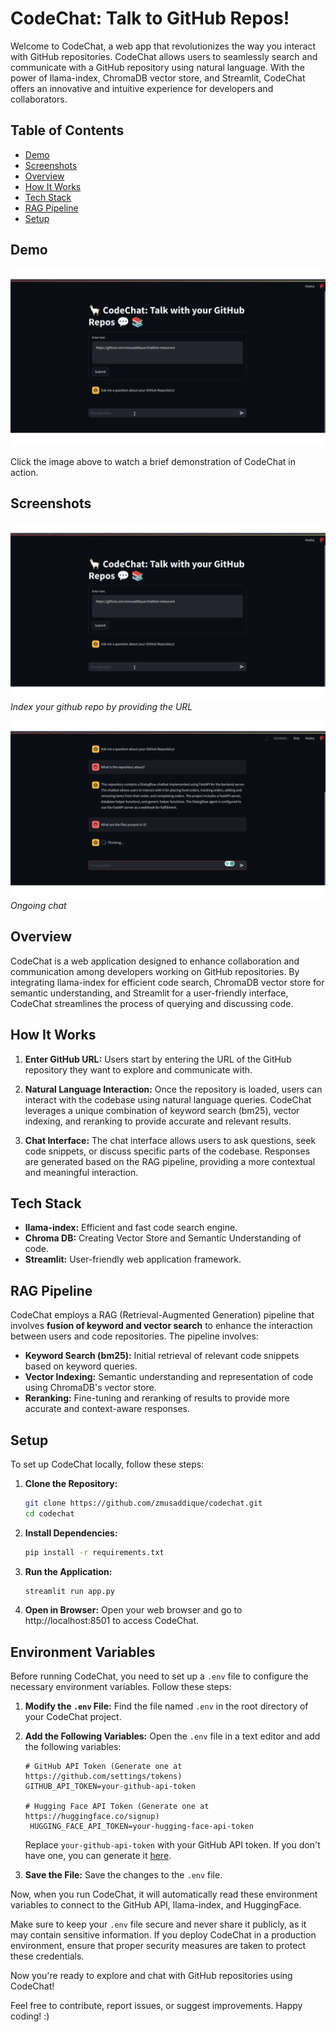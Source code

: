 # CodeChat: Talk to GitHub Repos! 

Welcome to CodeChat, a web app that revolutionizes the way you interact with GitHub repositories. CodeChat allows users to seamlessly search and communicate with a GitHub repository using natural language. With the power of llama-index, ChromaDB vector store, and Streamlit, CodeChat offers an innovative and intuitive experience for developers and collaborators.

## Table of Contents

- [Demo](#demo)
- [Screenshots](#screenshots)
- [Overview](#overview)
- [How It Works](#how-it-works)
- [Tech Stack](#tech-stack)
- [RAG Pipeline](#rag-pipeline)
- [Setup](#setup)

## Demo

[![CodeChat Demo](screenshots/indexed.png)](https://vimeo.com/898784359?share=copy)

Click the image above to watch a brief demonstration of CodeChat in action.

## Screenshots

![Screenshot 1](screenshots/indexed.png)
*Index your github repo by providing the URL* 

![Screenshot 2](screenshots/chatting.png)
*Ongoing chat*


## Overview

CodeChat is a web application designed to enhance collaboration and communication among developers working on GitHub repositories. By integrating llama-index for efficient code search, ChromaDB vector store for semantic understanding, and Streamlit for a user-friendly interface, CodeChat streamlines the process of querying and discussing code.

## How It Works

1. **Enter GitHub URL:** Users start by entering the URL of the GitHub repository they want to explore and communicate with.

2. **Natural Language Interaction:** Once the repository is loaded, users can interact with the codebase using natural language queries. CodeChat leverages a unique combination of keyword search (bm25), vector indexing, and reranking to provide accurate and relevant results.

3. **Chat Interface:** The chat interface allows users to ask questions, seek code snippets, or discuss specific parts of the codebase. Responses are generated based on the RAG pipeline, providing a more contextual and meaningful interaction.

## Tech Stack

- **llama-index:** Efficient and fast code search engine.
- **Chroma DB:** Creating Vector Store and Semantic Understanding of code.
- **Streamlit:** User-friendly web application framework.

## RAG Pipeline

CodeChat employs a RAG (Retrieval-Augmented Generation) pipeline that involves __fusion of keyword and vector search__ to enhance the interaction between users and code repositories. The pipeline involves:

- **Keyword Search (bm25):** Initial retrieval of relevant code snippets based on keyword queries.
- **Vector Indexing:** Semantic understanding and representation of code using ChromaDB's vector store.
- **Reranking:** Fine-tuning and reranking of results to provide more accurate and context-aware responses.

## Setup

To set up CodeChat locally, follow these steps:

1. **Clone the Repository:**
   ```bash
   git clone https://github.com/zmusaddique/codechat.git
   cd codechat
   ```

2. **Install Dependencies:**
   ```bash
   pip install -r requirements.txt
   ```

3. **Run the Application:**
   ```bash
   streamlit run app.py
   ```

4. **Open in Browser:**
   Open your web browser and go to http://localhost:8501 to access CodeChat.

## Environment Variables

Before running CodeChat, you need to set up a `.env` file to configure the necessary environment variables. Follow these steps:

1. **Modify the `.env` File:**
   Find the file named `.env` in the root directory of your CodeChat project.

2. **Add the Following Variables:**
   Open the `.env` file in a text editor and add the following variables:

   ```env
   # GitHub API Token (Generate one at https://github.com/settings/tokens)
   GITHUB_API_TOKEN=your-github-api-token

   # Hugging Face API Token (Generate one at https://huggingface.co/signup)
    HUGGING_FACE_API_TOKEN=your-hugging-face-api-token
   ```

   Replace `your-github-api-token` with your GitHub API token. If you don't have one, you can generate it [here](https://github.com/settings/tokens).

3. **Save the File:**
   Save the changes to the `.env` file.

Now, when you run CodeChat, it will automatically read these environment variables to connect to the GitHub API, llama-index, and HuggingFace.

Make sure to keep your `.env` file secure and never share it publicly, as it may contain sensitive information. If you deploy CodeChat in a production environment, ensure that proper security measures are taken to protect these credentials.

Now you're ready to explore and chat with GitHub repositories using CodeChat!

Feel free to contribute, report issues, or suggest improvements. Happy coding! :)